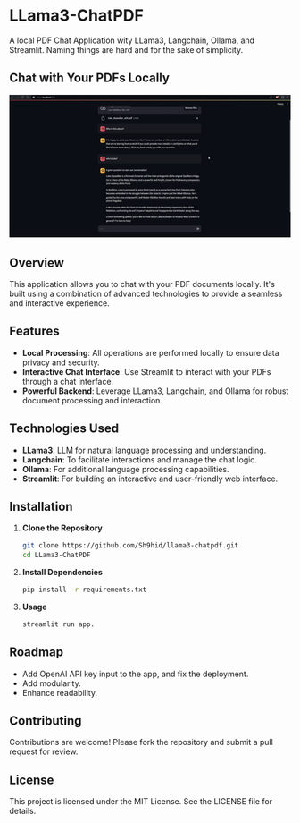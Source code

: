 # LLama3-ChatPDF 
A local PDF Chat Application wity LLama3, Langchain, Ollama, and Streamlit. Naming things are hard and for the sake of simplicity.
## Chat with Your PDFs Locally
![App Demo](assets/demo.gif)


## Overview

This application allows you to chat with your PDF documents locally. It's built using a combination of advanced technologies to provide a seamless and interactive experience.

## Features

- **Local Processing**: All operations are performed locally to ensure data privacy and security.
- **Interactive Chat Interface**: Use Streamlit to interact with your PDFs through a chat interface.
- **Powerful Backend**: Leverage LLama3, Langchain, and Ollama for robust document processing and interaction.

## Technologies Used

- **LLama3**:  LLM for natural language processing and understanding.
- **Langchain**: To facilitate interactions and manage the chat logic.
- **Ollama**: For additional language processing capabilities.
- **Streamlit**: For building an interactive and user-friendly web interface.

## Installation

1. **Clone the Repository**
   ```bash
   git clone https://github.com/Sh9hid/llama3-chatpdf.git
   cd LLama3-ChatPDF

2. **Install Dependencies**
   ```bash
   pip install -r requirements.txt

3. **Usage**
   ```bash
   streamlit run app.

## Roadmap
- Add OpenAI API key input to the app, and fix the deployment.
- Add modularity.
- Enhance readability.
## Contributing
Contributions are welcome! Please fork the repository and submit a pull request for review.

## License
This project is licensed under the MIT License. See the LICENSE file for details.
